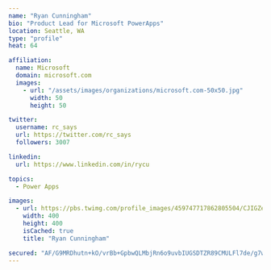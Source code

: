```yaml
---
name: "Ryan Cunningham"
bio: "Product Lead for Microsoft PowerApps"
location: Seattle, WA
type: "profile"
heat: 64

affiliation:
  name: Microsoft
  domain: microsoft.com
  images:
    - url: "/assets/images/organizations/microsoft.com-50x50.jpg"
      width: 50
      height: 50

twitter:
  username: rc_says
  url: https://twitter.com/rc_says
  followers: 3007

linkedin:
  url: https://www.linkedin.com/in/rycu

topics:
  - Power Apps

images:
  - url: https://pbs.twimg.com/profile_images/459747717862805504/CJIGZejd_400x400.png
    width: 400
    height: 400
    isCached: true
    title: "Ryan Cunningham"

secured: "AF/G9MRDhutn+kO/vrBb+GpbwQLMbjRn6o9uvbIUGSDTZR89CMULFl7de/g7wc+HiUb8pDxblIAksjBxgXtvEA8HUigjjEjxADH8kBcOymgIFuvsXZOSY9QVpZDuJSTrVVYwO1g155IXaDqsWR9OWG8/4O41NJb7vaUzaDJc16mrfL0w5PtouR9nwkyYSj+x00/0bMiuPU4B01shD9mTmypkN9TTJL3RY6tNjriJLCs5QO8K1HJUlfMHEI72FiosCshiEvs3E93ceKwgJkqxgKTUQ6SvsOSVGtHTOnhejueRHrAUT3+Tt4rL+4OfRH3/BGlbSAJJSDocErG0cyE4uUDem5V/veeahWdaK/w/GyOR1KrFX/F523dfPto6jq2Fcu9hsEWqfJ0oxwJ5LJBy64SXUKJblEWDaAQEdf9BCmw=;xUseLhjU7LeS4ZEKzOtfFQ=="
---
```


